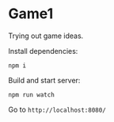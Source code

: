 # Game1

Trying out game ideas.

Install dependencies:

```
npm i
```

Build and start server:

```
npm run watch
```

Go to `http://localhost:8080/`
